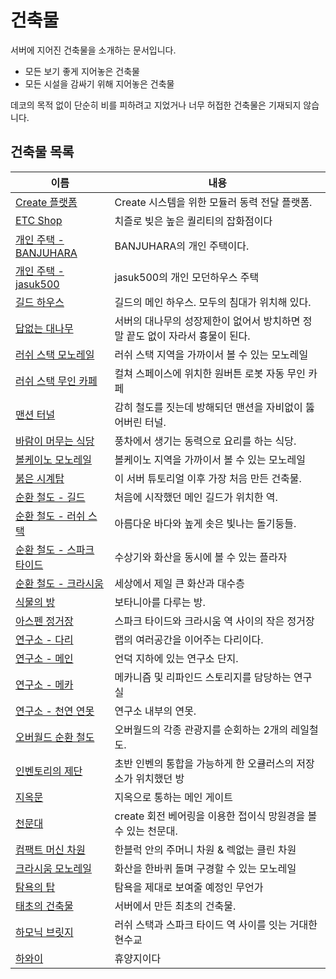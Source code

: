 # 건축물

서버에 지어진 건축물을 소개하는 문서입니다.

- 모든 보기 좋게 지어놓은 건축물
- 모든 시설을 감싸기 위해 지어놓은 건축물

데코의 목적 없이 단순히 비를 피하려고 지었거나
너무 허접한 건축물은 기재되지 않습니다.


## 건축물 목록
<!-- systems_list_dest_open -->
|이름|내용|
|---|---|
|[ Create 플랫폼](create_platform.md)|Create 시스템을 위한 모듈러 동력 전달 플랫폼.|
|[ ETC Shop](etc_shop.md)|치즐로 빚은 높은 퀄리티의 잡화점이다|
|[ 개인 주택 - BANJUHARA](house_BANJUHARA.md)|BANJUHARA의 개인 주택이다.|
|[ 개인 주택 - jasuk500](house_jasuk500.md)|jasuk500의 개인 모던하우스 주택|
|[ 길드 하우스](guild_house.md)|길드의 메인 하우스. 모두의 침대가 위치해 있다.|
|[ 답없는 대나무](bamboo_hell.md)|서버의 대나무의 성장제한이 없어서 방치하면 정말 끝도 없이 자라서 흉물이 된다.|
|[ 러쉬 스택 모노레일](lush_stack_monorail.md)|러쉬 스택 지역을 가까이서 볼 수 있는 모노레일|
|[ 러쉬 스택 무인 카페](lush_stack_cafe.md)|컬쳐 스페이스에 위치한 원버튼 로봇 자동 무인 카페|
|[ 맨션 터널](ocr_mansion_tunnel.md)|감히 철도를 짓는데 방해되던 맨션을 자비없이 뚫어버린 터널. |
|[ 바람이 머무는 식당](windy_restaurant.md)|풍차에서 생기는 동력으로 요리를 하는 식당.|
|[ 볼케이노 모노레일](volcano_monorail.md)|볼케이노 지역을 가까이서 볼 수 있는 모노레일|
|[ 붉은 시계탑](red_clocktower.md)|이 서버 튜토리얼 이후 가장 처음 만든 건축물.|
|[ 순환 철도 - 길드](ocr_the_guild.md)|처음에 시작했던 메인 길드가 위치한 역.|
|[ 순환 철도 - 러쉬 스택](ocr_lush_stack.md)|아름다운 바다와 높게 솟은 빛나는 돌기둥들.|
|[ 순환 철도 - 스파크 타이드](ocr_spark_tide.md)|수상기와 화산을 동시에 볼 수 있는 플라자|
|[ 순환 철도 - 크라시움](ocr_cratium.md)|세상에서 제일 큰 화산과 대수층|
|[ 식물의 방](room_of_plant.md)|보타니아를 다루는 방.|
|[ 아스펜 정거장](ocr_aspen_station.md)|스파크 타이드와 크라시움 역 사이의 작은 정거장|
|[ 연구소 - 다리](lab_bridge.md)|랩의 여러공간을 이어주는 다리이다.|
|[ 연구소 - 메인](lab.md)|언덕 지하에 있는 연구소 단지.|
|[ 연구소 - 메카](lab_meka_lab.md)|메카니즘 및 리파인드 스토리지를 담당하는 연구실|
|[ 연구소 - 천연 연못](lab_pond.md)|연구소 내부의 연못.|
|[ 오버월드 순환 철도](overworld_circular_railway.md)|오버월드의 각종 관광지를 순회하는 2개의 레일철도.|
|[ 인벤토리의 제단](inventory_altar.md)|초반 인벤의 통합을 가능하게 한 오큘러스의 저장소가 위치했던 방|
|[ 지옥문](door_of_hell.md)|지옥으로 통하는 메인 게이트|
|[ 천문대](observatory.md)|create 회전 베어링을 이용한 접이식 망원경을 볼 수 있는 천문대.|
|[ 컴팩트 머신 차원](compact_machine_dimension.md)|한블럭 안의 주머니 차원 & 렉없는 클린 차원|
|[ 크라시움 모노레일](cratium_monorail.md)|화산을 한바퀴 돌며 구경할 수 있는 모노레일|
|[ 탐욕의 탑](tower_of_avarice.md)|탐욕을 제대로 보여줄 예정인 무언가|
|[ 태초의 건축물](primitive_building.md)|서버에서 만든 최초의 건축물.|
|[ 하모닉 브릿지](ocr_harmonic_bridge.md)|러쉬 스택과 스파크 타이드 역 사이를 잇는 거대한 현수교|
|[ 하와이](howai.md)|휴양지이다|
<!-- systems_list_dest_close -->